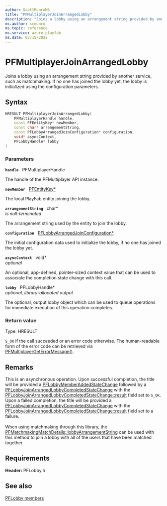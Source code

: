 ```yaml
---
author: ScottMunroMS
title: "PFMultiplayerJoinArrangedLobby"
description: "Joins a lobby using an arrangement string provided by another service, such as matchmaking. If no one has joined the lobby yet, the lobby is initialized using the configuration parameters."
ms.author: scmunro
ms.topic: reference
ms.service: azure-playfab
ms.date: 03/15/2022
---
```


# PFMultiplayerJoinArrangedLobby  

Joins a lobby using an arrangement string provided by another service, such as matchmaking. If no one has joined the lobby yet, the lobby is initialized using the configuration parameters.  

## Syntax  
  
```cpp
HRESULT PFMultiplayerJoinArrangedLobby(  
    PFMultiplayerHandle handle,  
    const PFEntityKey* newMember,  
    const char* arrangementString,  
    const PFLobbyArrangedJoinConfiguration* configuration,  
    void* asyncContext,  
    PFLobbyHandle* lobby  
)  
```  
  
### Parameters  
  
**`handle`** &nbsp; PFMultiplayerHandle  
  
The handle of the PFMultiplayer API instance.  
  
**`newMember`** &nbsp; [PFEntityKey*](../../pfmultiplayer/pfentitykey_clientsdk.md)  
  
The local PlayFab entity joining the lobby.  
  
**`arrangementString`** &nbsp; char*  
*is null-terminated*  
  
The arrangement string used by the entity to join the lobby.  
  
**`configuration`** &nbsp; [PFLobbyArrangedJoinConfiguration*](../structs/pflobbyarrangedjoinconfiguration.md)  
  
The initial configuration data used to initialize the lobby, if no one has joined the lobby yet.  
  
**`asyncContext`** &nbsp; void*  
*optional*  
  
An optional, app-defined, pointer-sized context value that can be used to associate the completion state change with this call.  
  
**`lobby`** &nbsp; PFLobbyHandle*  
*optional, library-allocated output*  
  
The optional, output lobby object which can be used to queue operations for immediate execution of this operation completes.  
  
  
### Return value
Type: HRESULT
  
```S_OK``` if the call succeeded or an error code otherwise. The human-readable form of the error code can be retrieved via [PFMultiplayerGetErrorMessage()](../../pfmultiplayer/functions/pfmultiplayergeterrormessage.md).
  
## Remarks  
  
This is an asynchronous operation. Upon successful completion, the title will be provided a [PFLobbyMemberAddedStateChange](../structs/pflobbymemberaddedstatechange.md) followed by a [PFLobbyJoinArrangedLobbyCompletedStateChange](../structs/pflobbyjoinarrangedlobbycompletedstatechange.md) with the [PFLobbyJoinArrangedLobbyCompletedStateChange::result](../structs/pflobbyjoinarrangedlobbycompletedstatechange.md) field set to ```S_OK```. Upon a failed completion, the title will be provided a [PFLobbyJoinArrangedLobbyCompletedStateChange](../structs/pflobbyjoinarrangedlobbycompletedstatechange.md) with the [PFLobbyJoinArrangedLobbyCompletedStateChange::result](../structs/pflobbyjoinarrangedlobbycompletedstatechange.md) field set to a failure. <br /><br /> When using matchmaking through this library, the [PFMatchmakingMatchDetails::lobbyArrangementString](../../pfmatchmaking/structs/pfmatchmakingmatchdetails.md) can be used with this method to join a lobby with all of the users that have been matched together.
  
## Requirements  
  
**Header:** PFLobby.h
  
## See also  
[PFLobby members](../pflobby_members.md)  

  
  
